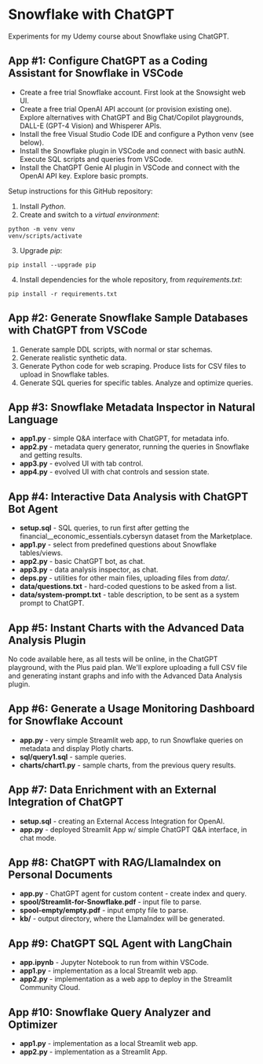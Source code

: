 # Snowflake with ChatGPT

Experiments for my Udemy course about Snowflake using ChatGPT.

## App #1: Configure ChatGPT as a Coding Assistant for Snowflake in VSCode

* Create a free trial Snowflake account. First look at the Snowsight web UI.
* Create a free trial OpenAI API account (or provision existing one). Explore alternatives with ChatGPT and Big Chat/Copilot playgrounds, DALL-E (GPT-4 Vision) and Whisperer APIs.
* Install the free Visual Studio Code IDE and configure a Python venv (see below).
* Install the Snowflake plugin in VSCode and connect with basic authN. Execute SQL scripts and queries from VSCode.
* Install the ChatGPT Genie AI plugin in VSCode and connect with the OpenAI API key. Explore basic prompts.

Setup instructions for this GitHub repository:

1) Install *Python*.
2) Create and switch to a *virtual environment*:

```
python -m venv venv
venv/scripts/activate
```
3) Upgrade *pip*:

```
pip install --upgrade pip
```

4) Install dependencies for the whole repository, from *requirements.txt*:

```
pip install -r requirements.txt
```

## App #2: Generate Snowflake Sample Databases with ChatGPT from VSCode

1) Generate sample DDL scripts, with normal or star schemas.
2) Generate realistic synthetic data.
3) Generate Python code for web scraping. Produce lists for CSV files to upload in Snowflake tables.
4) Generate SQL queries for specific tables. Analyze and optimize queries.

## App #3: Snowflake Metadata Inspector in Natural Language

* **app1.py** - simple Q&A interface with ChatGPT, for metadata info.
* **app2.py** - metadata query generator, running the queries in Snowflake and getting results.
* **app3.py** - evolved UI with tab control.
* **app4.py** - evolved UI with chat controls and session state.

## App #4: Interactive Data Analysis with ChatGPT Bot Agent

* **setup.sql** - SQL queries, to run first after getting the financial__economic_essentials.cybersyn dataset from the Marketplace.
* **app1.py** - select from predefined questions about Snowflake tables/views.
* **app2.py** - basic ChatGPT bot, as chat.
* **app3.py** - data analysis inspector, as chat.
* **deps.py** - utilities for other main files, uploading files from *data/*.
* **data/questions.txt** - hard-coded questions to be asked from a list.
* **data/system-prompt.txt** - table description, to be sent as a system prompt to ChatGPT.

## App #5: Instant Charts with the Advanced Data Analysis Plugin

No code available here, as all tests will be online, in the ChatGPT playground, with the Plus paid plan. We'll explore uploading a full CSV file and generating instant graphs and info with the Advanced Data Analysis plugin.

## App #6: Generate a Usage Monitoring Dashboard for Snowflake Account

* **app.py** - very simple Streamlit web app, to run Snowflake queries on metadata and display Plotly charts.
* **sql/query1.sql** - sample queries.
* **charts/chart1.py** - sample charts, from the previous query results.

## App #7: Data Enrichment with an External Integration of ChatGPT

* **setup.sql** - creating an External Access Integration for OpenAI.
* **app.py** - deployed Streamlit App w/ simple ChatGPT Q&A interface, in chat mode.

## App #8: ChatGPT with RAG/LlamaIndex on Personal Documents

* **app.py** - ChatGPT agent for custom content - create index and query.
* **spool/Streamlit-for-Snowflake.pdf** - input file to parse. 
* **spool-empty/empty.pdf** - input empty file to parse. 
* **kb/** - output directory, where the LlamaIndex will be generated.

## App #9: ChatGPT SQL Agent with LangChain

* **app.ipynb** - Jupyter Notebook to run from within VSCode.
* **app1.py** - implementation as a local Streamlit web app.
* **app2.py** - implementation as a web app to deploy in the Streamlit Community Cloud.

## App #10: Snowflake Query Analyzer and Optimizer

* **app1.py** - implementation as a local Streamlit web app.
* **app2.py** - implementation as a Streamlit App.

